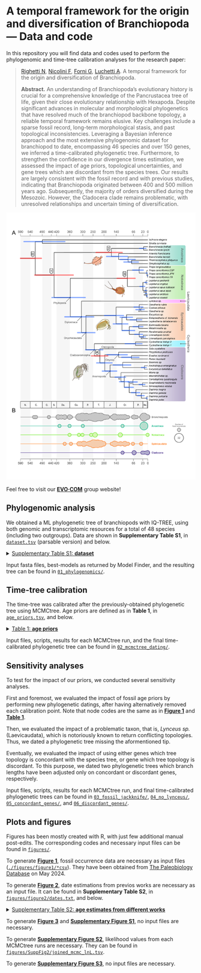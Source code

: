 # A temporal framework for the origin and diversification of Branchiopoda — Data and code

In this repository you will find data and codes used to perform the phylogenomic and time-tree calibration analyses for the research paper:
> [Righetti N](https://github.com/NiccoloRighetti), [Nicolini F](https://github.com/filonico), [Forni G](https://github.com/for-giobbe), [Luchetti A](https://github.com/andluche). A temporal framework for the origin and diversification of Branchiopoda.
>
> **Abstract.** An understanding of Branchiopoda’s evolutionary history is crucial for a comprehensive knowledge of the Pancrustacea tree of life, given their close evolutionary relationship with Hexapoda. Despite significant advances in molecular and morphological phylogenetics that have resolved much of the branchiopod backbone topology, a reliable temporal framework remains elusive. Key challenges include a sparse fossil record, long-term morphological stasis, and past topological inconsistencies. Leveraging a Bayesian inference approach and the most extensive phylogenomic dataset for branchiopod to date, encompassing 46 species and over 150 genes, we inferred a time-calibrated phylogenetic tree. Furthermore, to strengthen the confidence in our divergence times estimation, we assessed the impact of age priors, topological uncertainties, and gene trees which are discordant from the species trees. Our results are largely consistent with the fossil record and with previous studies, indicating that Branchiopoda originated between 400 and 500 million years ago. Subsequently, the majority of orders diversified during the Mesozoic. However, the Cladocera clade remains problematic, with unresolved relationships and uncertain timing of diversification.

<p align="center">
<img src="./figures/figure1/figure_1_FINAL.png">
</p>

Feel free to visit our **[EVO·COM](https://sites.google.com/view/evo-com-unibo/home)** group website!

## Phylogenomic analysis
We obtained a ML phylogenetic tree of branchiopods with IQ-TREE, using both genomic and transcriptomic resources for a total of 48 species (including two outgroups). Data are shown in **Supplementary Table S1**, in [<code>dataset.tsv</code>](./dataset.tsv) (parsable version) and below.

<details>

<summary><ins>Supplementary Table S1: <b>dataset</b></ins></summary>

| Species                       | ID   | Subclass   | Superorder    | Group          | Order         | Family            | GenBank Accession Number                                                                               | BUSCO statistics                        | BUSCO genes for phylogenomics | Reference                  |
| ----------------------------- | ---- | ---------- | ------------- | -------------- | ------------- | ----------------- | ------------------------------------------------------------------------------------------------------ | --------------------------------------- | ----------------------------- | -------------------------- |
| *Ischnura elegans*              | Iele | Outgroup   | Outgroup      | Outgroup       | Outgroup      | Outgroup          | [GCA_921293095.1](https://www.ncbi.nlm.nih.gov/datasets/genome/GCA_921293095.1/)                       | C:98.0%[S:97.4%,D:0.6%],F:0.9%,M:1.1%   | 134                           | Price et al., 2022         |
| *Sinella curviseta*             | Scur | Outgroup   | Outgroup      | Outgroup       | Outgroup      | Outgroup          | [GCA_004115045.3](https://www.ncbi.nlm.nih.gov/datasets/genome/GCA_004115045.3/)                       | C:96.3%[S:93.7%,D:2.6%],F:1.3%,M:2.4%   | 129                           | Zhang et al., 2019         |
| *Branchinecta lindahli*         | Blin | Sarsotraca | \-            | \-             | Anostraca     | Branchinectidae   | [GCA_023053555.1](https://www.ncbi.nlm.nih.gov/datasets/genome/GCA_023053555.1/)                       | C:90.8%[S:90.5%,D:0.3%],F:3.5%,M:5.7%   | 131                           | Kieran Blair et al., 2023a |
| *Branchinecta lynchi*           | Blyn | Sarsotraca | \-            | \-             | Anostraca     | Branchinectidae   | [GCA_023053575.1](https://www.ncbi.nlm.nih.gov/datasets/genome/GCA_023053575.1/)                       | C:90.1%[S:89.4%,D:0.7%],F:4.0%,M:5.9%   | 130                           | Kieran Blair et al., 2023b |
| *Artemia franciscana*           | Afr1 | Sarsotraca | \-            | \-             | Anostraca     | Artemiidae        | [Korea Polar Research Institute](https://antagen.kopri.re.kr/project/genome_info_iframe.php?Code=AF01) | C:66.4%[S:62.5%,D:3.9%],F:20.5%,M:13.1% | 105                           | NA                         |
| *Branchinella herrodi*          | Bher | Sarsotraca | \-            | \-             | Anostraca     | Thamnocephalidae  | [SRR4113492](https://trace.ncbi.nlm.nih.gov/Traces?run=SRR4113492)                                     | C:75.2%[S:73.4%,D:1.8%],F:14.3%,M:10.5% | 123                           | Schwentner et al., 2018    |
| *Streptocephalus sp.*           | Stsp | Sarsotraca | \-            | \-             | Anostraca     | Streptocephalidae | [SRR5140122](https://trace.ncbi.nlm.nih.gov/Traces?run=SRR5140122)                                     | C:21.7%[S:21.5%,D:0.2%],F:36.5%,M:41.8% | 90                            | Schwentner et al., 2018    |
| *Thamnocephalus platyurus*      | Tpla | Sarsotraca | \-            | \-             | Anostraca     | Thamnocephalidae  | [SRR5140150](https://trace.ncbi.nlm.nih.gov/Traces?run=SRR5140150)                                     | C:35.4%[S:35.1%,D:0.3%],F:37.4%,M:27.2% | 118                           | Schwentner et al., 2018    |
| *Triops cancriformis* ESP       | Tces | Phyllopoda | Calmanostraca | \-             | Notostraca    | Triopsidae        | [GCA_022832265.1](https://www.ncbi.nlm.nih.gov/datasets/genome/GCA_022832265.1/)                       | C:96.2%[S:87.8%,D:8.4%],F:2.3%,M:1.5%   | 124                           | Luchetti et al., 2021      |
| *Triops cancriformis* ITA       | Tcit | Phyllopoda | Calmanostraca | \-             | Notostraca    | Triopsidae        | [GCA_022832245.1](https://www.ncbi.nlm.nih.gov/datasets/genome/GCA_022832245.1/)                       | C:96.6%[S:96.3%,D:0.3%],F:2.4%,M:1.0%   | 134                           | Luchetti et al., 2021      |
| *Triops cancriformis* JPN       | Tcjp | Phyllopoda | Calmanostraca | \-             | Notostraca    | Triopsidae        | [GCA_000981345.1](https://www.ncbi.nlm.nih.gov/datasets/genome/GCA_000981345.1/)                       | C:94.8%[S:94.7%,D:0.1%],F:3.8%,M:1.4%   | 133                           | Ikeda et al., 2015         |
| *Triops longicaudatus*          | Tlon | Phyllopoda | Calmanostraca | \-             | Notostraca    | Triopsidae        | [GCA_022885665.1](https://www.ncbi.nlm.nih.gov/datasets/genome/GCA_022885665.1/)                       | C:97.3%[S:97.1%,D:0.2%],F:2.1%,M:0.6%   | 134                           | Luchetti et al., 2021      |
| *Lepidurus apus apus*           | Lapu | Phyllopoda | Calmanostraca | \-             | Notostraca    | Triopsidae        | [GCA_022832285.1](https://www.ncbi.nlm.nih.gov/datasets/genome/GCA_022832285.1/)                       | C:97.6%[S:96.6%,D:1.0%],F:1.6%,M:0.8%   | 132                           | Luchetti et al., 2021      |
| *Lepidurus arcticus*            | Lart | Phyllopoda | Calmanostraca | \-             | Notostraca    | Triopsidae        | [GCA_003724045.1](https://www.ncbi.nlm.nih.gov/datasets/genome/GCA_003724045.1/)                       | C:97.5%[S:96.2%,D:1.3%],F:1.6%,M:0.9%   | 133                           | Savojardo et al., 2019     |
| *Lepidurus couesii*             | Lcou | Phyllopoda | Calmanostraca | \-             | Notostraca    | Triopsidae        | [GCA_022832235.1](https://www.ncbi.nlm.nih.gov/datasets/genome/GCA_022832235.1/)                       | C:95.9%[S:90.6%,D:5.3%],F:2.7%,M:1.4%   | 128                           | Luchetti et al., 2021      |
| *Lepidurus cryptus*             | Lcry | Phyllopoda | Calmanostraca | \-             | Notostraca    | Triopsidae        | [SRR5140152](https://trace.ncbi.nlm.nih.gov/Traces?run=SRR5140152)                                     | C:62.5%[S:62.0%,D:0.5%],F:25.8%,M:11.7% | 127                           | Schwentner et al., 2018    |
| *Lepidurus packardi*            | Lpac | Phyllopoda | Calmanostraca | \-             | Notostraca    | Triopsidae        | [GCA_023053545.1](https://www.ncbi.nlm.nih.gov/datasets/genome/GCA_023053545.1/)                       | C:97.2%[S:96.7%,D:0.5%],F:1.4%,M:1.4%   | 134                           | Kieran Blair et al., 2022  |
| *Lepidurus apus lubbocki*       | Lubb | Phyllopoda | Calmanostraca | \-             | Notostraca    | Triopsidae        | [GCA_003723985.1](https://www.ncbi.nlm.nih.gov/datasets/genome/GCA_003723985.1/)                       | C:97.8%[S:89.2%,D:8.6%],F:1.4%,M:0.8%   | 124                           | Savojardo et al., 2019     |
| *Lynceus sp.*                   | Lysp | Phyllopoda | Diplostraca   | "Conchostraca" | Laevicaudata  | Lynceidae         | [SRR5140145](https://trace.ncbi.nlm.nih.gov/Traces?run=SRR5140145)                                     | C:65.7%[S:65.2%,D:0.5%],F:23.6%,M:10.7% | 125                           | Schwentner et al., 2018    |
| *Cyzicus pilosus*               | Cpil | Phyllopoda | Diplostraca   | "Conchostraca" | Spinicaudata  | Cyzicidae         | [SRR5140139](https://trace.ncbi.nlm.nih.gov/Traces?run=SRR5140139)                                     | C:63.9%[S:61.6%,D:2.3%],F:24.8%,M:11.3% | 124                           | Schwentner et al., 2018    |
| *Ozestheria rubra*              | Orub | Phyllopoda | Diplostraca   | "Conchostraca" | Spinicaudata  | Cyzicidae         | [SRR4113504](https://trace.ncbi.nlm.nih.gov/Traces?run=SRR4113504)                                     | C:62.4%[S:60.9%,D:1.5%],F:25.9%,M:11.7% | 127                           | Schwentner et al., 2018    |
| *Ozestheria sp.*                | Ozsp | Phyllopoda | Diplostraca   | "Conchostraca" | Spinicaudata  | Cyzicidae         | [SRR5140151](https://trace.ncbi.nlm.nih.gov/Traces?run=SRR5140151)                                     | C:23.8%[S:23.7%,D:0.1%],F:32.6%,M:43.6% | 100                           | Schwentner et al., 2018    |
| *Eocyzicus sp.*                 | Eosp | Phyllopoda | Diplostraca   | "Conchostraca" | Spinicaudata  | Eocyzicidae       | [SRR5140111](https://trace.ncbi.nlm.nih.gov/Traces?run=SRR5140111)                                     | C:79.1%[S:76.7%,D:2.4%],F:14.7%,M:6.2%  | 128                           | Schwentner et al., 2018    |
| *Eoleptestheria cf. ticinensis* | Etic | Phyllopoda | Diplostraca   | "Conchostraca" | Spinicaudata  | Leptestheriidae   | [SRR5140141](https://trace.ncbi.nlm.nih.gov/Traces?run=SRR5140141)                                     | C:71.1%[S:69.0%,D:2.1%],F:19.1%,M:9.8%  | 130                           | Schwentner et al., 2018    |
| *Leptestheria dahalacensis*     | Ldah | Phyllopoda | Diplostraca   | "Conchostraca" | Spinicaudata  | Leptestheriidae   | [GCA_022114935.1](https://www.ncbi.nlm.nih.gov/datasets/genome/GCA_022114935.1/)                       | C:92.9%[S:90.1%,D:2.8%],F:3.4%,M:3.7%   | 128                           | Luchetti et al., 2021      |
| *Eulimnadia texana*             | Etex | Phyllopoda | Diplostraca   | "Conchostraca" | Spinicaudata  | Limnadiidae       | [GCA_002872375.1](https://www.ncbi.nlm.nih.gov/datasets/genome/GCA_002872375.1/)                       | C:98.8%[S:94.4%,D:4.4%],F:0.7%,M:0.5%   | 131                           | Baldwin-Brown et al., 2018 |
| *Limnadopsis birchii*           | Lbir | Phyllopoda | Diplostraca   | "Conchostraca" | Spinicaudata  | Limnadiidae       | [SRR5140136](https://trace.ncbi.nlm.nih.gov/Traces?run=SRR5140136)                                     | C:40.0%[S:38.2%,D:1.8%],F:38.5%,M:21.5% | 111                           | Schwentner et al., 2018    |
| *Limnadopsis parvispinus*       | Lpar | Phyllopoda | Diplostraca   | "Conchostraca" | Spinicaudata  | Limnadiidae       | [SRR5140106](https://trace.ncbi.nlm.nih.gov/Traces?run=SRR5140106)                                     | C:34.1%[S:33.1%,D:1.0%],F:38.0%,M:27.9% | 120                           | Schwentner et al., 2018    |
| *Metalimnadia sp.*              | Mesp | Phyllopoda | Diplostraca   | "Conchostraca" | Spinicaudata  | Limnadiidae       | [SRR5140110](https://trace.ncbi.nlm.nih.gov/Traces?run=SRR5140110)                                     | C:46.4%[S:45.1%,D:1.3%],F:35.1%,M:18.5% | 119                           | Schwentner et al., 2018    |
| *Paralimnadia urukhai*          | Puru | Phyllopoda | Diplostraca   | "Conchostraca" | Spinicaudata  | Limnadiidae       | [SRR5140109](https://trace.ncbi.nlm.nih.gov/Traces?run=SRR5140109)                                     | C:67.3%[S:66.3%,D:1.0%],F:22.4%,M:10.3% | 131                           | Schwentner et al., 2018    |
| *Cyclestheria hislopi*          | C146 | Phyllopoda | Diplostraca   | "Conchostraca" | Cyclestherida | Cyclestheriidae   | [SRR5140134](https://trace.ncbi.nlm.nih.gov/Traces?run=SRR5140134)                                     | C:70.5%[S:69.6%,D:0.9%],F:20.9%,M:8.6%  | 129                           | Schwentner et al., 2018    |
| *Cyclestheria hislopi*          | Chis | Phyllopoda | Diplostraca   | "Conchostraca" | Cyclestherida | Cyclestheriidae   | [SRR5140140](https://trace.ncbi.nlm.nih.gov/Traces?run=SRR5140140)                                     | C:81.1%[S:80.4%,D:0.7%],F:14.5%,M:4.4%  | 130                           | Schwentner et al., 2018    |
| *Sida crystallina*              | Scry | Phyllopoda | Diplostraca   | Cladocera      | Ctenopoda     | Sididae           | [SRR5140104](https://trace.ncbi.nlm.nih.gov/Traces?run=SRR5140104)                                     | C:82.0%[S:81.0%,D:1.0%],F:12.7%,M:5.3%  | 134                           | Schwentner et al., 2018    |
| *Polyphemus pediculus*          | Pped | Phyllopoda | Diplostraca   | Cladocera      | Onychopoda    | Polyphemidae      | [SRR5140114](https://trace.ncbi.nlm.nih.gov/Traces?run=SRR5140114)                                     | C:52.6%[S:51.9%,D:0.7%],F:30.6%,M:16.8% | 125                           | Schwentner et al., 2018    |
| *Evadne cf. nordmanni*          | Enor | Phyllopoda | Diplostraca   | Cladocera      | Onychopoda    | Podonidae         | [SRR5140118](https://trace.ncbi.nlm.nih.gov/Traces?run=SRR5140118)                                     | C:66.1%[S:65.0%,D:1.1%],F:23.8%,M:10.1% | 125                           | Schwentner et al., 2018    |
| *Podon leuckartii*              | Pleu | Phyllopoda | Diplostraca   | Cladocera      | Onychopoda    | Podonidae         | [SRR5140133](https://trace.ncbi.nlm.nih.gov/Traces?run=SRR5140133)                                     | C:63.5%[S:63.1%,D:0.4%],F:19.1%,M:17.4% | 126                           | Schwentner et al., 2018    |
| *Bosmina sp.*                   | Bosp | Phyllopoda | Diplostraca   | Cladocera      | Anomopoda     | Bosminidae        | [SRR5140102](https://trace.ncbi.nlm.nih.gov/Traces?run=SRR5140102)                                     | C:34.9%[S:34.6%,D:0.3%],F:34.7%,M:30.4% | 112                           | Schwentner et al., 2018    |
| *Anchistropus emarginatus*      | Aema | Phyllopoda | Diplostraca   | Cladocera      | Anomopoda     | Chydoridae        | [SRR5140156](https://trace.ncbi.nlm.nih.gov/Traces?run=SRR5140156)                                     | C:90.5%[S:89.9%,D:0.6%],F:6.3%,M:3.2%   | 134                           | Schwentner et al., 2018    |
| *Eurycercus cf. lamellatus*     | Elam | Phyllopoda | Diplostraca   | Cladocera      | Anomopoda     | Eurycercidae      | [SRR5140146](https://trace.ncbi.nlm.nih.gov/Traces?run=SRR5140146)                                     | C:80.5%[S:79.5%,D:1.0%],F:13.2%,M:6.3%  | 128                           | Schwentner et al., 2018    |
| *Moina sp.*                     | Mosp | Phyllopoda | Diplostraca   | Cladocera      | Anomopoda     | Moinidae          | [SRR5140125](https://trace.ncbi.nlm.nih.gov/Traces?run=SRR5140125)                                     | C:91.0%[S:89.6%,D:1.4%],F:6.2%,M:2.8%   | 128                           | Schwentner et al., 2018    |
| *Macrothricidae sp.*            | Masp | Phyllopoda | Diplostraca   | Cladocera      | Anomopoda     | Macrothricidae    | [SRR5140158](https://trace.ncbi.nlm.nih.gov/Traces?run=SRR5140158)                                     | C:84.3%[S:83.6%,D:0.7%],F:11.4%,M:4.3%  | 133                           | Schwentner et al., 2018    |
| *Ceriodaphnia quadrangula*      | Cqua | Phyllopoda | Diplostraca   | Cladocera      | Anomopoda     | Daphniidae        | [SRR5140137](https://trace.ncbi.nlm.nih.gov/Traces?run=SRR5140137)                                     | C:61.5%[S:59.6%,D:1.9%],F:26.6%,M:11.9% | 125                           | Schwentner et al., 2018    |
| *Daphnia galeata*               | Dgal | Phyllopoda | Diplostraca   | Cladocera      | Anomopoda     | Daphniidae        | [GCA_918697745.1](https://www.ncbi.nlm.nih.gov/datasets/genome/GCA_918697745.1/)                       | C:95.2%[S:94.2%,D:1.0%],F:1.5%,M:3.3%   | 130                           | Nickel et al., 2021        |
| *Daphnia magna*                 | Dmag | Phyllopoda | Diplostraca   | Cladocera      | Anomopoda     | Daphniidae        | [GCF_003990815.1](https://www.ncbi.nlm.nih.gov/datasets/genome/GCF_003990815.1/)                       | C:98.6%[S:94.4%,D:4.2%],F:0.6%,M:0.8%   | 130                           | Lee et al., 2019           |
| *Daphnia pulicaria*             | Dpli | Phyllopoda | Diplostraca   | Cladocera      | Anomopoda     | Daphniidae        | [GCA_021234035.2](https://www.ncbi.nlm.nih.gov/datasets/genome/GCA_021234035.2/)                       | C:98.8%[S:97.2%,D:1.6%],F:0.7%,M:0.5%   | 131                           | Wersebe et al., 2023       |
| *Daphnia pulex*                 | Dpul | Phyllopoda | Diplostraca   | Cladocera      | Anomopoda     | Daphniidae        | [GCA_000187875.1](https://www.ncbi.nlm.nih.gov/datasets/genome/GCA_000187875.1/)                       | C:98.1%[S:97.9%,D:0.2%],F:0.6%,M:1.3%   | 132                           | Colbourne et al., 2011     |
| *Scapholeberis cf. mucronata*   | Smuc | Phyllopoda | Diplostraca   | Cladocera      | Anomopoda     | Daphniidae        | [SRR5140113](https://trace.ncbi.nlm.nih.gov/Traces?run=SRR5140113)                                     | C:77.5%[S:77.4%,D:0.1%],F:14.9%,M:7.6%  | 130                           | Schwentner et al., 2018    |
| *Simocephalus vetulus*          | Svet | Phyllopoda | Diplostraca   | Cladocera      | Anomopoda     | Daphniidae        | [SRR5140138](https://trace.ncbi.nlm.nih.gov/Traces?run=SRR5140138)                                     | C:81.4%[S:81.1%,D:0.3%],F:13.0%,M:5.6%  | 133                           | Schwentner et al., 2018    |

</details>

Input fasta files, best-models as returned by Model Finder, and the resulting tree can be found in [<code>01_phylogenomics/</code>](./01_phylogenomics/).

## Time-tree calibration
The time-tree was calibrated after the previously-obtained phylogenetic tree using MCMCtree. Age priors are defined as in **Table 1**, in [<code>age_priors.tsv</code>](./age_priors.tsv), and below.

<details>

<summary><ins>Table 1: <b>age priors</b></ins></summary>

| Group                                    | Node code | Fossil                         | Min. Age (Ma) | Max. Age (Ma) | Reference          |
| ---------------------------------------- | --------- | ------------------------------ | ------------- | ------------- | ------------------ |
| Branchiopoda + Hexapoda (Allotriocardia) | 0         | *Rehbachiella kinnekullensis*    | 497.00        | 636.00        | Wolfe et al., 2016 |
| Branchiopoda crown group                 | 1         | *Lepidocaris rhyniensis*         | 405.00        | 521.00 (soft) | Wolfe et al., 2016 |
| Anostraca crown group                    | 2         | *Palaeochirocephalus rasnitsyni* | 125.71        | 521.00 (soft) | Wolfe et al., 2016 |
| Notostraca crown group                   | 3         | *Chenops yixianensis*            | 121.80        | 521.00 (soft) | Wolfe et al., 2016 |
| Cladocera crown group                    | 4         | *Smirnovidaphnia smirnovi*       | 173.10        | 521.00 (soft) | Wolfe et al., 2016 |

</details>

Input files, scripts, results for each MCMCtree run, and the final time-calibrated phylogenetic tree can be found in [<code>02_mcmctree_dating/</code>](./02_mcmctree_dating/).

## Sensitivity analyses
To test for the impact of our priors, we conducted several sensitivity analyses.

First and foremost, we evaluated the impact of fossil age priors by performing new phylogenetic datings, after having alternatively removed each calibration point. Note that node codes are the same as in **[Figure 1](./figures/figure1/figure_1_FINAL.png)** and **[Table 1](./age_priors.tsv)**.

Then, we evaluated the impact of a problematic taxon, that is, *Lynceus sp.* (Laevicaudata), which is notoriously known to return conflicting topologies. Thus, we dated a phylogenetic tree missing the aformentioned tip. 

Eventually, we evaluated the impact of using either genes which tree topology is concordant with the species tree, or gene which tree topology is discordant. To this purpose, we dated two phylogenetic trees which branch lengths have been adjusted only on concordant or discordant genes, respectively.

Input files, scripts, results for each MCMCtree run, and final time-calibrated phylogenetic trees can be found in [<code>03_fossil_jackknife/</code>](./03_fossil_jackknife/), [<code>04_no_lynceus/</code>](./04_no_lynceus/), [<code>05_concordant_genes/</code>](./05_concordant_genes/), and [<code>06_discordant_genes/</code>](./06_discordant_genes/).

## Plots and figures
Figures has been mostly created with R, with just few additional manual post-edits. The corresponding codes and necessary input files can be found in [<code>figures/</code>](./figures/).

To generate **[Figure 1](./figures/figure1/figure_1_FINAL.png)**, fossil occurrence data are necessary as input files ([<code>./figures/figure1/*csv</code>](./figures/figure1/)). They have been obtained from [The Paleobiology Database](https://paleobiodb.org/#/) on May 2024.

To generate **[Figure 2](./figures/figure2/figure_2.png)**, date estimations from previos works are necessary as an input file. It can be found in **Supplementary Table S2**, in [<code>figures/figure2/dates.txt</code>](./figures/figure2/dates.tsv), and below.

<details>

<summary><ins>Supplementary Table S2: <b>age estimates from different works</b></ins></summary>

| Clade            | Date (this works) | 95% CI (this works) | Date (Sun et al., 2016) | 95% CI (Sun et al., 2016) | Date (Uozomi et al., 2021) | 95% CI (Uozomi et al., 2021) | Date (Bernot et al., 2023) | 95% CI (Bernot et al., 2023) |
| ---------------- | ---------------- | ---------------- | ---------------- | ---------------- | ----------------- | ------------------- | ----------------------- | ------------------------- |
| Branchiopoda (1) | 435.0             | 345.7 – 524.1       | 495.0                   | 478.0 – 512.0             | 534.5 | N/A | 450.0 | 401.4 – 503.9 |
| Anostraca (2)    | 171.0            | 119.4 – 241.3       | 310.0                   | 218.0 – 402.0             | 142.1 | N/A | N/A | N/A |
| Phyllopoda       | 360.0             | 289.7 – 444.2       | 465.0                   | 448.0 – 480.0             | 496.0 | N/A | 370.0 | 277.7 – 447.8 |
| Notostraca (3)   | 129.0             | 58.8 – 143.3        | N/A                     | N/A                       | 51.7 | N/A | N/A | N/A |
| Diplostraca      | 310.0             | 250.0 – 384.4       | 450.0                   | 430.0 – 460.0             | 419.1 | N/A | N/A | N/A |
| Onychocaudata    | 290.0             | 246.3 – 327.0       | 465.5                   | 416 – 515                 | 376.2 | N/A | 240.0 | 147.3 – 344.3 |
| Spinicaudata     | 141.0             | 113.3 – 201.5       | N/A                     | N/A                       | 170.6 | N/A | N/A | N/A |
| Cladoceromorpha  | 249.0             | 209.5 – 289.7       | N/A                     | N/A                       | 305.9 | N/A | N/A | N/A |
| Cyclestherida    | 58.0              | 27.1 – 105.1        | N/A                     | N/A                       | N/A | N/A | N/A | N/A |
| Cladocera (4)    | 224.0             | 186.4 – 263.1       | N/A                     | N/A                       | 261.5 | N/A | N/A | N/A |
| Anomopoda        | 176.0             | 145.0 – 211.9       | N/A                     | N/A                       | 199.1 | N/A | N/A | N/A |
| Onycopoda        | 137.0             | 95.6 – 190.2        | N/A                     | N/A                       | N/A | N/A | N/A | N/A |

</details>

To generate **[Figure 3](./figures/figure3_SuppFig1/figure_3.png)** and **[Supplementary Figure S1](./figures/figure3_SuppFig1/supp_figure_S1.png)**, no input files are necessary.

To generate **[Supplementary Figure S2](./figures/SuppFig2/supp_figure_S2.png)**, likelihood values from each MCMCtree runs are necessary. They can be found in [<code>figures/SuppFig2/joined_mcmc_lnL.tsv</code>](./figures/SuppFig2/joined_mcmc_lnL.tsv).

To generate **[Supplementary Figure S3](./figures/SuppFig3/supp_figure_S3.png)**, no input files are necessary.
